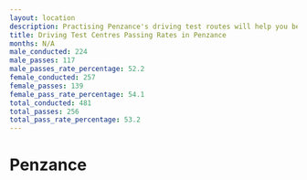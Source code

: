 ```yaml
---
layout: location
description: Practising Penzance's driving test routes will help you become more confident in your gear-changing abilities.
title: Driving Test Centres Passing Rates in Penzance
months: N/A
male_conducted: 224
male_passes: 117
male_passes_rate_percentage: 52.2
female_conducted: 257
female_passes: 139
female_pass_rate_percentage: 54.1
total_conducted: 481
total_passes: 256
total_pass_rate_percentage: 53.2
---
```


# Penzance
